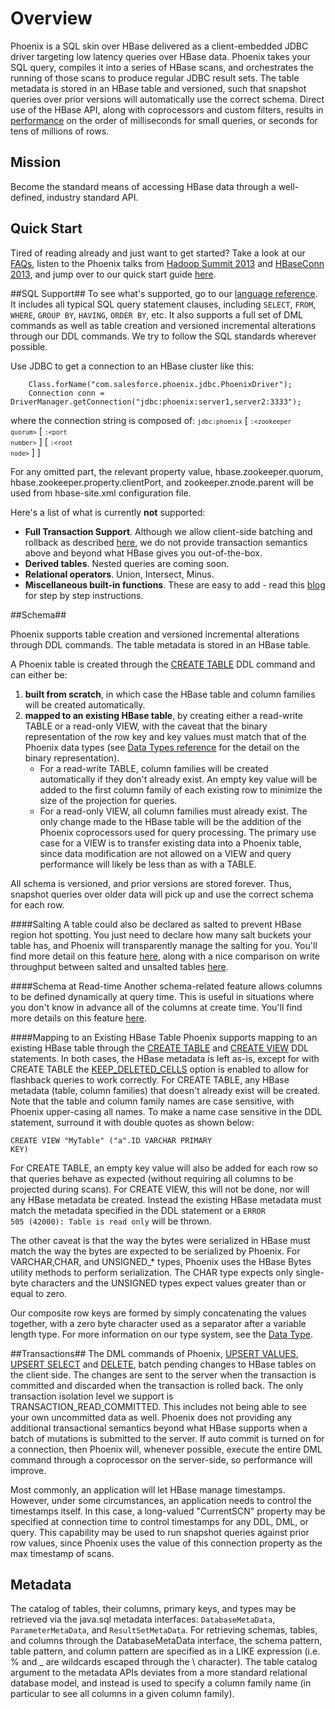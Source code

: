 # Overview

Phoenix is a SQL skin over HBase delivered as a client-embedded JDBC driver targeting low latency queries over HBase data. Phoenix takes your SQL query, compiles it into a series of HBase scans, and orchestrates the running of those scans to produce regular JDBC result sets. The table metadata is stored in an HBase table and versioned, such that snapshot queries over prior versions will automatically use the correct schema. Direct use of the HBase API, along with coprocessors and custom filters, results in [performance](performance.html) on the order of milliseconds for small queries, or seconds for tens of millions of rows. 

## Mission
Become the standard means of accessing HBase data through a well-defined, industry standard API.

## Quick Start
Tired of reading already and just want to get started? Take a look at our [FAQs](faq.html), listen to the Phoenix talks from [Hadoop Summit 2013](http://www.youtube.com/watch?v=YHsHdQ08trg) and [HBaseConn 2013](http://www.cloudera.com/content/cloudera/en/resources/library/hbasecon/hbasecon-2013--how-and-why-phoenix-puts-the-sql-back-into-nosql-video.html), and jump over to our quick start guide [here](Phoenix-in-15-minutes-or-less.html).

##SQL Support##
To see what's supported, go to our [language reference](language/). It includes all typical SQL query statement clauses, including `SELECT`, `FROM`, `WHERE`, `GROUP BY`, `HAVING`, `ORDER BY`, etc. It also supports a full set of DML commands as well as table creation and versioned incremental alterations through our DDL commands. We try to follow the SQL standards wherever possible.

<a id="connStr"></a>Use JDBC to get a connection to an HBase cluster like this:

        Class.forName("com.salesforce.phoenix.jdbc.PhoenixDriver");
        Connection conn = DriverManager.getConnection("jdbc:phoenix:server1,server2:3333");
where the connection string is composed of:
<code><small>jdbc:phoenix</small></code> [ <code><small>:&lt;zookeeper quorum&gt;</small></code> [ <code><small>:&lt;port number&gt;</small></code> ] [ <code><small>:&lt;root node&gt;</small></code> ] ]

For any omitted part, the relevant property value, hbase.zookeeper.quorum, hbase.zookeeper.property.clientPort, and zookeeper.znode.parent will be used from hbase-site.xml configuration file.

Here's a list of what is currently **not** supported:

* **Full Transaction Support**. Although we allow client-side batching and rollback as described [here](#transactions), we do not provide transaction semantics above and beyond what HBase gives you out-of-the-box.
* **Derived tables**. Nested queries are coming soon.
* **Relational operators**. Union, Intersect, Minus.
* **Miscellaneous built-in functions**. These are easy to add - read this [blog](http://phoenix-hbase.blogspot.com/2013/04/how-to-add-your-own-built-in-function.html) for step by step instructions.

##<a id="schema"></a>Schema##

Phoenix supports table creation and versioned incremental alterations through DDL commands. The table metadata is stored in an HBase table.

A Phoenix table is created through the [CREATE TABLE](grammar.html#create) DDL command and can either be:

1. **built from scratch**, in which case the HBase table and column families will be created automatically.
2. **mapped to an existing HBase table**, by creating either a read-write TABLE or a read-only VIEW, with the caveat that the binary representation of the row key and key values must match that of the Phoenix data types (see [Data Types reference](datatypes.html) for the detail on the binary representation).
    * For a read-write TABLE, column families will be created automatically if they don't already exist. An empty key value will be added to the first column family of each existing row to minimize the size of the projection for queries.
    * For a read-only VIEW, all column families must already exist. The only change made to the HBase table will be the addition of the Phoenix coprocessors used for query processing. The primary use case for a VIEW is to transfer existing data into a Phoenix table, since data modification are not allowed on a VIEW and query performance will likely be less than as with a TABLE.

All schema is versioned, and prior versions are stored forever. Thus, snapshot queries over older data will pick up and use the correct schema for each row.

####Salting
A table could also be declared as salted to prevent HBase region hot spotting. You just need to declare how many salt buckets your table has, and Phoenix will transparently manage the salting for you. You'll find more detail on this feature [here](salted.html), along with a nice comparison on write throughput between salted and unsalted tables [here](performance.htm#salting).

####Schema at Read-time
Another schema-related feature allows columns to be defined dynamically at query time. This is useful in situations where you don't know in advance all of the columns at create time. You'll find more details on this feature [here](dynamic_columns.html).

####<a id="mapping"></a>Mapping to an Existing HBase Table
Phoenix supports mapping to an existing HBase table through the [CREATE TABLE](grammar.html#create) and [CREATE VIEW](grammar.html#create) DDL statements. In both cases, the HBase metadata is left as-is, except for with CREATE TABLE the [KEEP_DELETED_CELLS](http://hbase.apache.org/book/cf.keep.deleted.html) option is enabled to allow for flashback queries to work correctly. For CREATE TABLE, any HBase metadata (table, column families) that doesn't already exist will be created. Note that the table and column family names are case sensitive, with Phoenix upper-casing all names. To make a name case sensitive in the DDL statement, surround it with double quotes as shown below:
      <pre><code>CREATE VIEW "MyTable" ("a".ID VARCHAR PRIMARY KEY)</code></pre>

For CREATE TABLE, an empty key value will also be added for each row so that queries behave as expected (without requiring all columns to be projected during scans). For CREATE VIEW, this will not be done, nor will any HBase metadata be created. Instead the existing HBase metadata must match the metadata specified in the DDL statement or a <code>ERROR 505 (42000): Table is read only</code> will be thrown.

The other caveat is that the way the bytes were serialized in HBase must match the way the bytes are expected to be serialized by Phoenix. For VARCHAR,CHAR, and UNSIGNED_* types, Phoenix uses the HBase Bytes utility methods to perform serialization. The CHAR type expects only single-byte characters and the UNSIGNED types expect values greater than or equal to zero.

Our composite row keys are formed by simply concatenating the values together, with a zero byte character used as a separator after a variable length type. For more information on our type system, see the [Data Type](datatypes.html).

##<a id="transactions"></a>Transactions##
The DML commands of Phoenix, [UPSERT VALUES](grammar.html#upsert_values), [UPSERT SELECT](grammar.html#upsert_select) and [DELETE](grammar.html#delete), batch pending changes to HBase tables on the client side. The changes are sent to the server when the transaction is committed and discarded when the transaction is rolled back. The only transaction isolation level we support is TRANSACTION_READ_COMMITTED. This includes not being able to see your own uncommitted data as well. Phoenix does not providing any additional transactional semantics beyond what HBase supports when a batch of mutations is submitted to the server. If auto commit is turned on for a connection, then Phoenix will, whenever possible, execute the entire DML command through a coprocessor on the server-side, so performance will improve.

Most commonly, an application will let HBase manage timestamps. However, under some circumstances, an application needs to control the timestamps itself. In this case, a long-valued "CurrentSCN" property may be specified at connection time to control timestamps for any DDL, DML, or query. This capability may be used to run snapshot queries against prior row values, since Phoenix uses the value of this connection property as the max timestamp of scans.

## Metadata ##
The catalog of tables, their columns, primary keys, and types may be retrieved via the java.sql metadata interfaces: `DatabaseMetaData`, `ParameterMetaData`, and `ResultSetMetaData`. For retrieving schemas, tables, and columns through the DatabaseMetaData interface, the schema pattern, table pattern, and column pattern are specified as in a LIKE expression (i.e. % and _ are wildcards escaped through the \ character). The table catalog argument to the metadata APIs deviates from a more standard relational database model, and instead is used to specify a column family name (in particular to see all columns in a given column family).
